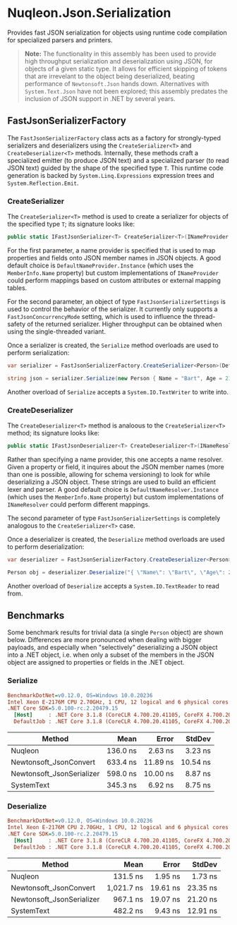 # Nuqleon.Json.Serialization

Provides fast JSON serialization for objects using runtime code compilation for specialized parsers and printers.

> **Note:** The functionality in this assembly has been used to provide high throughput serialization and deserialization using JSON, for objects of a given static type. It allows for efficient skipping of tokens that are irrevelant to the object being deserialized, beating performance of `Newtonsoft.Json` hands down. Alternatives with `System.Text.Json` have not been explored; this assembly predates the inclusion of JSON support in .NET by several years.

## FastJsonSerializerFactory

The `FastJsonSerializerFactory` class acts as a factory for strongly-typed serializers and deserializers using the `CreateSerializer<T>` and `CreateDeserializer<T>` methods. Internally, these methods craft a specialized emitter (to produce JSON text) and a specialized parser (to read JSON text) guided by the shape of the specified type `T`. This runtime code generation is backed by `System.Linq.Expressions` expression trees and `System.Reflection.Emit`.

### CreateSerializer<T>

The `CreateSerializer<T>` method is used to create a serializer for objects of the specified type `T`; its signature looks like:

```csharp
public static IFastJsonSerializer<T> CreateSerializer<T>(INameProvider provider, FastJsonSerializerSettings settings)
```

For the first parameter, a name provider is specified that is used to map properties and fields onto JSON member names in JSON objects. A good default choice is `DefaultNameProvider.Instance` (which uses the `MemberInfo.Name` property) but custom implementations of `INameProvider` could perform mappings based on custom attributes or external mapping tables.

For the second parameter, an object of type `FastJsonSerializerSettings` is used to control the behavior of the serializer. It currently only supports a `FastJsonConcurrencyMode` setting, which is used to influence the thread-safety of the returned serializer. Higher throughput can be obtained when using the single-threaded variant.

Once a serializer is created, the `Serialize` method overloads are used to perform serialization:

```csharp
var serializer = FastJsonSerializerFactory.CreateSerializer<Person>(DefaultNameProvider.Instance, new FastJsonSerializerSettings(FastJsonConcurrencyMode.SingleThreaded));

string json = serializer.Serialize(new Person { Name = "Bart", Age = 21 });
```

Another overload of `Serialize` accepts a `System.IO.TextWriter` to write into.

### CreateDeserializer<T>

The `CreateDeserializer<T>` method is analoous to the `CreateSerializer<T>` method; its signature looks like:

```csharp
public static IFastJsonDeserializer<T> CreateDeserializer<T>(INameResolver resolver, FastJsonSerializerSettings settings)
```

Rather than specifying a name provider, this one accepts a name resolver. Given a property or field, it inquires about the JSON member names (more than one is possible, allowing for schema versioning) to look for while deserializing a JSON object. These strings are used to build an efficient lexer and parser. A good default choice is `DefaultNameResolver.Instance` (which uses the `MemberInfo.Name` property) but custom implementations of `INameResolver` could perform different mappings.

The second parameter of type `FastJsonSerializerSettings` is completely analogous to the `CreateSerializer<T>` case.

Once a deserializer is created, the `Deserialize` method overloads are used to perform deserialization:

```csharp
var deserializer = FastJsonSerializerFactory.CreateDeserializer<Person>(DefaultNamePResolver.Instance, new FastJsonSerializerSettings(FastJsonConcurrencyMode.SingleThreaded));

Person obj = deserializer.Deserialize("{ \"Name\": \"Bart\", \"Age\": 21 }");
```

Another overload of `Deserialize` accepts a `System.IO.TextReader` to read from.

## Benchmarks

Some benchmark results for trivial data (a single `Person` object) are shown below. Differences are more pronounced when dealing with bigger payloads, and especially when "selectively" deserializing a JSON object into a .NET object, i.e. when only a subset of the members in the JSON object are assigned to properties or fields in the .NET object.

### Serialize

```ini
BenchmarkDotNet=v0.12.0, OS=Windows 10.0.20236
Intel Xeon E-2176M CPU 2.70GHz, 1 CPU, 12 logical and 6 physical cores
.NET Core SDK=5.0.100-rc.2.20479.15
  [Host]     : .NET Core 3.1.8 (CoreCLR 4.700.20.41105, CoreFX 4.700.20.41903), X64 RyuJIT
  DefaultJob : .NET Core 3.1.8 (CoreCLR 4.700.20.41105, CoreFX 4.700.20.41903), X64 RyuJIT
```

|                    Method |     Mean |    Error |   StdDev |
|-------------------------- |---------:|---------:|---------:|
|                   Nuqleon | 136.0 ns |  2.63 ns |  3.23 ns |
|    Newtonsoft_JsonConvert | 633.4 ns | 11.89 ns | 10.54 ns |
| Newtonsoft_JsonSerializer | 598.0 ns | 10.00 ns |  8.87 ns |
|                SystemText | 345.3 ns |  6.92 ns |  8.75 ns |

### Deserialize

```ini
BenchmarkDotNet=v0.12.0, OS=Windows 10.0.20236
Intel Xeon E-2176M CPU 2.70GHz, 1 CPU, 12 logical and 6 physical cores
.NET Core SDK=5.0.100-rc.2.20479.15
  [Host]     : .NET Core 3.1.8 (CoreCLR 4.700.20.41105, CoreFX 4.700.20.41903), X64 RyuJIT
  DefaultJob : .NET Core 3.1.8 (CoreCLR 4.700.20.41105, CoreFX 4.700.20.41903), X64 RyuJIT
```


|                    Method |       Mean |    Error |   StdDev |
|-------------------------- |-----------:|---------:|---------:|
|                   Nuqleon |   131.5 ns |  1.95 ns |  1.73 ns |
|    Newtonsoft_JsonConvert | 1,021.7 ns | 19.61 ns | 23.35 ns |
| Newtonsoft_JsonSerializer |   967.1 ns | 19.07 ns | 21.20 ns |
|                SystemText |   482.2 ns |  9.43 ns | 12.91 ns |
